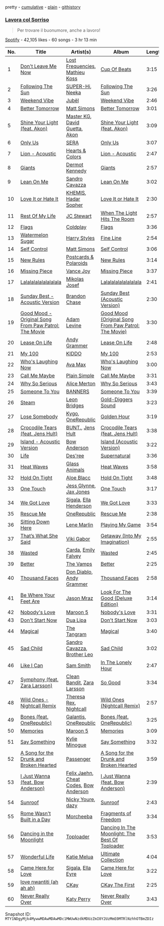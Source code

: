 pretty - [cumulative](/playlists/cumulative/37i9dQZF1DWT5DMeb1cFOV.md) - [plain](/playlists/plain/37i9dQZF1DWT5DMeb1cFOV) - [githistory](https://github.githistory.xyz/mackorone/spotify-playlist-archive/blob/main/playlists/plain/37i9dQZF1DWT5DMeb1cFOV)

### [Lavora col Sorriso](https://open.spotify.com/playlist/37i9dQZF1DWT5DMeb1cFOV)

> Per trovare il buonumore, anche a lavoro!

[Spotify](https://open.spotify.com/user/spotify) - 42,105 likes - 60 songs - 3 hr 13 min

| No. | Title | Artist(s) | Album | Length |
|---|---|---|---|---|
| 1 | [Don't Leave Me Now](https://open.spotify.com/track/59VDjcpB2I8psQasslQpdK) | [Lost Frequencies](https://open.spotify.com/artist/7f5Zgnp2spUuuzKplmRkt7), [Mathieu Koss](https://open.spotify.com/artist/4W6fwRbqEy1dfEoE6OCyZu) | [Cup Of Beats](https://open.spotify.com/album/3o96h0leYDLyIlGFpucPEF) | 3:15 |
| 2 | [Following The Sun](https://open.spotify.com/track/2JzXBqTIVHYX43t7EcLyMs) | [SUPER\-Hi](https://open.spotify.com/artist/2lJ6K4PTrrweXhRiqh1CZE), [Neeka](https://open.spotify.com/artist/1JPZHb1qziDJ05n0a1OvfW) | [Following The Sun](https://open.spotify.com/album/2ZcEETOWlcn0tLqHpnDTXZ) | 3:26 |
| 3 | [Weekend Vibe](https://open.spotify.com/track/5c0lWlmIyCq7hzBhpZasYL) | [Jubël](https://open.spotify.com/artist/4FcZfItjVIsfO9TynErl7X) | [Weekend Vibe](https://open.spotify.com/album/1TYoCRyxN8wUMNuQ7nLUJR) | 2:46 |
| 4 | [Better Tomorrow](https://open.spotify.com/track/758QzANWjOWaBnVW9DAZXx) | [Matt Simons](https://open.spotify.com/artist/1g0fXhQMHAxlRyIBkCbuE7) | [Better Tomorrow](https://open.spotify.com/album/6MxlZlomIGtoGQG7882ynk) | 3:01 |
| 5 | [Shine Your Light \(feat\. Akon\)](https://open.spotify.com/track/2ttfqpA40dpzzz9QhxnFCv) | [Master KG](https://open.spotify.com/artist/523y9KSneKh6APd1hKxLuF), [David Guetta](https://open.spotify.com/artist/1Cs0zKBU1kc0i8ypK3B9ai), [Akon](https://open.spotify.com/artist/0z4gvV4rjIZ9wHck67ucSV) | [Shine Your Light \(feat\. Akon\)](https://open.spotify.com/album/2g64ICU2z18zpnuS5rQbM9) | 3:09 |
| 6 | [Only Us](https://open.spotify.com/track/4hsitJwVkpy8b7wDRzhVel) | [SERA](https://open.spotify.com/artist/3Anj5rCWtYTgRvV7pdq6GE) | [Only Us](https://open.spotify.com/album/3gAF3FpWgNZKX3RfpFohQ0) | 3:07 |
| 7 | [Lion \- Acoustic](https://open.spotify.com/track/3RjnoBsOWcyUV5Et0Pow16) | [Hearts & Colors](https://open.spotify.com/artist/3wjsrpfO6odEphTZWx45RQ) | [Lion \- Acoustic](https://open.spotify.com/album/2v0PW8pRzzR3nhsxyZgXHn) | 2:47 |
| 8 | [Giants](https://open.spotify.com/track/0l4AReW2LuX0yStPfgQgSR) | [Dermot Kennedy](https://open.spotify.com/artist/5KNNVgR6LBIABRIomyCwKJ) | [Giants](https://open.spotify.com/album/6JBP6jsrUiFSmLVYdqetzu) | 2:57 |
| 9 | [Lean On Me](https://open.spotify.com/track/43Hit5V2BpPq2vxvca3ysc) | [Sandro Cavazza](https://open.spotify.com/artist/5JYo7gm2dkyLLlWHjxS7Dy) | [Lean On Me](https://open.spotify.com/album/7fsU6pyrq6AKkucdXwrPWs) | 3:02 |
| 10 | [Love It or Hate It](https://open.spotify.com/track/5BLjDjivsTx3GaIHppAIti) | [KHEMIS](https://open.spotify.com/artist/3bhEBhrSsz74SsgjRe1z6d), [Hadar Sopher](https://open.spotify.com/artist/4ept0xjPF374lsJA76Y4rU) | [Love It or Hate It](https://open.spotify.com/album/6PZ5CyxqE2uCJnqD8Cvb94) | 2:30 |
| 11 | [Rest Of My Life](https://open.spotify.com/track/2g74De6TJrKkXQ8BYBgE2v) | [JC Stewart](https://open.spotify.com/artist/2TAqN8fwfaKauvviN4pOsv) | [When The Light Hits The Room](https://open.spotify.com/album/06kphLH7OC3vCT8cyiniep) | 2:57 |
| 12 | [Flags](https://open.spotify.com/track/2RZ8SjEJYJHZ8YCUzls77w) | [Coldplay](https://open.spotify.com/artist/4gzpq5DPGxSnKTe4SA8HAU) | [Flags](https://open.spotify.com/album/4JYjZh7R8F7Na5x1lVqOl9) | 3:36 |
| 13 | [Watermelon Sugar](https://open.spotify.com/track/6UelLqGlWMcVH1E5c4H7lY) | [Harry Styles](https://open.spotify.com/artist/6KImCVD70vtIoJWnq6nGn3) | [Fine Line](https://open.spotify.com/album/7xV2TzoaVc0ycW7fwBwAml) | 2:54 |
| 14 | [Self Control](https://open.spotify.com/track/4pKVh5CS894YWoUtYBX1AF) | [Matt Simons](https://open.spotify.com/artist/1g0fXhQMHAxlRyIBkCbuE7) | [Self Control](https://open.spotify.com/album/5WGLgupOfSDCXWxKTVh2Kh) | 3:06 |
| 15 | [New Rules](https://open.spotify.com/track/4ebS9j23Z1sQQtjsK06vD2) | [Postcards & Polaroids](https://open.spotify.com/artist/5ccCHLpAxCdSMFHeeLUPrw) | [New Rules](https://open.spotify.com/album/3YJr0IXRu7iHCe2iQ6I9hA) | 3:14 |
| 16 | [Missing Piece](https://open.spotify.com/track/5YqdiryRmdAzYFlxo43hAJ) | [Vance Joy](https://open.spotify.com/artist/10exVja0key0uqUkk6LJRT) | [Missing Piece](https://open.spotify.com/album/6zQCdokfVne8dFU5Z5BpS3) | 3:37 |
| 17 | [Lalalalalalalalalala](https://open.spotify.com/track/50lGACkcuNaEdJQt6OXbjT) | [Mikolas Josef](https://open.spotify.com/artist/6Kz7MXIUFMtp5Ts91lagtR) | [Lalalalalalalalalala](https://open.spotify.com/album/3ngmPYzT40f1OXyRv7ONLD) | 2:41 |
| 18 | [Sunday Best \- Acoustic Version](https://open.spotify.com/track/5OfJhmXJMOrmRqNqYWkXBk) | [Brandon Chase](https://open.spotify.com/artist/3qXWWITvZcTD1M2QmXszJK) | [Sunday Best \(Acoustic Version\)](https://open.spotify.com/album/0RlzFvBDjmOP8LGXvOoJhu) | 2:30 |
| 19 | [Good Mood \- Original Song From Paw Patrol: The Movie](https://open.spotify.com/track/4uX1pkSuSidzJxT4eWL7x1) | [Adam Levine](https://open.spotify.com/artist/4bYPcJP5jwMhSivRcqie2n) | [Good Mood \(Original Song From Paw Patrol: The Movie\)](https://open.spotify.com/album/5YQDkKa0fHnIYnVdfrQLqI) | 3:30 |
| 20 | [Lease On Life](https://open.spotify.com/track/4ufkuONjQMNR2fyXu1bO9w) | [Andy Grammer](https://open.spotify.com/artist/2oX42qP5ineK3hrhBECLmj) | [Lease On Life](https://open.spotify.com/album/3ciVcxQykTNkAznZzpDOJK) | 2:48 |
| 21 | [My 100](https://open.spotify.com/track/11Q3W4kReoMTUWuc8BQyLC) | [KIDDO](https://open.spotify.com/artist/5pXe6yFchq1oyYK3rq2A8i) | [My 100](https://open.spotify.com/album/07jiOfso7WpV92RIsd3AEm) | 2:53 |
| 22 | [Who's Laughing Now](https://open.spotify.com/track/73h4oe03sZy8bXfQLfnqMv) | [Ava Max](https://open.spotify.com/artist/4npEfmQ6YuiwW1GpUmaq3F) | [Who's Laughing Now](https://open.spotify.com/album/4mxU9BZA47n0hZbQ220Q5B) | 3:00 |
| 23 | [Call Me Maybe](https://open.spotify.com/track/6pDfipCmDcftSSylg3BXj7) | [Plain Simple](https://open.spotify.com/artist/0XUcGC1QHkYmsVInVDjFad) | [Call Me Maybe](https://open.spotify.com/album/3iQeXzGeBiPYGoweNfxDpW) | 3:31 |
| 24 | [Why So Serious](https://open.spotify.com/track/50tGR9MkWXug4dCvshHo8s) | [Alice Merton](https://open.spotify.com/artist/7f0OLhGgBMX9fUjm1dcPip) | [Why So Serious](https://open.spotify.com/album/11hecjvc4fhgngamOIxdXW) | 3:43 |
| 25 | [Someone To You](https://open.spotify.com/track/6cufDC8WB5AZNSL3ZH2mgV) | [BANNERS](https://open.spotify.com/artist/4qWnlmXWuGv2TtuxtIWlJX) | [Someone To You](https://open.spotify.com/album/2fll9e8DLt71PNZ27UQNqm) | 3:39 |
| 26 | [Steam](https://open.spotify.com/track/0JhOWLV0il0wcoyOr2kaCx) | [Leon Bridges](https://open.spotify.com/artist/3qnGvpP8Yth1AqSBMqON5x) | [Gold\-Diggers Sound](https://open.spotify.com/album/6pKaUDUnQiZgWLPZJqwkzn) | 3:23 |
| 27 | [Lose Somebody](https://open.spotify.com/track/1sgDyuLooyvEML4oHspNza) | [Kygo](https://open.spotify.com/artist/23fqKkggKUBHNkbKtXEls4), [OneRepublic](https://open.spotify.com/artist/5Pwc4xIPtQLFEnJriah9YJ) | [Golden Hour](https://open.spotify.com/album/7tcs1X9pzFvcLOPuhCstQJ) | 3:19 |
| 28 | [Crocodile Tears \(feat\. Jens Hult\)](https://open.spotify.com/track/2M7NfIlPjyGyepWVu3KVnY) | [BUNT.](https://open.spotify.com/artist/2CpLIMBoE2ZzyY3ZBCRZ7j), [Jens Hult](https://open.spotify.com/artist/0BL04H8MiD3g762tT3lQXu) | [Crocodile Tears \(feat\. Jens Hult\)](https://open.spotify.com/album/1Dgk26akkLrvGSsGdm2jH4) | 3:38 |
| 29 | [Island \- Acoustic Version](https://open.spotify.com/track/0kPTPdtltbyxVmQJ6NIO5C) | [Bow Anderson](https://open.spotify.com/artist/6ObN9YNBliscJOImQp4UZO) | [Island \(Acoustic Version\)](https://open.spotify.com/album/1687dmt3HlZhJttQw1HCH7) | 3:22 |
| 30 | [Life](https://open.spotify.com/track/5LGqFIVBf3ZUeFBpc87CFS) | [Des'ree](https://open.spotify.com/artist/73ZPfpfg1LBVvDEArK4l5B) | [Supernatural](https://open.spotify.com/album/3SwBajIGtIPylPqzWS9V1i) | 3:36 |
| 31 | [Heat Waves](https://open.spotify.com/track/6CDzDgIUqeDY5g8ujExx2f) | [Glass Animals](https://open.spotify.com/artist/4yvcSjfu4PC0CYQyLy4wSq) | [Heat Waves](https://open.spotify.com/album/69K1zrf6TkXHdYUO8n2qVi) | 3:58 |
| 32 | [Hold On Tight](https://open.spotify.com/track/2xytFpmHqcz6UHp1sh0SoR) | [Aloe Blacc](https://open.spotify.com/artist/0id62QV2SZZfvBn9xpmuCl) | [Hold On Tight](https://open.spotify.com/album/6eMzSSQiwu5O6D1tVNNdSr) | 3:48 |
| 33 | [One Touch](https://open.spotify.com/track/5EKiBMhzRLALeGDPdoAKkQ) | [Jess Glynne](https://open.spotify.com/artist/4ScCswdRlyA23odg9thgIO), [Jax Jones](https://open.spotify.com/artist/4Q6nIcaBED8qUel8bBx6Cr) | [One Touch](https://open.spotify.com/album/73JUDiyiu0OXCzzM2jjVkL) | 3:17 |
| 34 | [We Got Love](https://open.spotify.com/track/35mMXfym6C9VOTUVrcKKZp) | [Sigala](https://open.spotify.com/artist/1IueXOQyABrMOprrzwQJWN), [Ella Henderson](https://open.spotify.com/artist/7nDsS0l5ZAzMedVRKPP8F1) | [We Got Love](https://open.spotify.com/album/4GtslEn7rHERVWRlqrYehy) | 3:33 |
| 35 | [Rescue Me](https://open.spotify.com/track/0mjAU3yKR1QnXnHtjGJqTM) | [OneRepublic](https://open.spotify.com/artist/5Pwc4xIPtQLFEnJriah9YJ) | [Rescue Me](https://open.spotify.com/album/57BhVBJbVPfIbwLANO5fSe) | 2:38 |
| 36 | [Sitting Down Here](https://open.spotify.com/track/2NwXOuYLEbyhlQzDtoANul) | [Lene Marlin](https://open.spotify.com/artist/5TrH0BhpRgs2gkOb992bGC) | [Playing My Game](https://open.spotify.com/album/2uOhhD5z1ANhNgEmnROk0N) | 3:54 |
| 37 | [That’s What She Said](https://open.spotify.com/track/5INngKcgBFREX6nuPQLnNk) | [Viki Gabor](https://open.spotify.com/artist/3yCRvilOBzRkyxOsOi4tsR) | [Getaway \(Into My Imagination\)](https://open.spotify.com/album/23uy4Kkz1wiCRKLXNb3C0Q) | 2:55 |
| 38 | [Wasted](https://open.spotify.com/track/5HUfKHpYUG2Q5qtuVJ9IE3) | [Carda](https://open.spotify.com/artist/37SJYTTMo0trMRVJqKiUoO), [Emily Falvey](https://open.spotify.com/artist/6w24INVHBGMRpk6xn6xIpi) | [Wasted](https://open.spotify.com/album/6kdwiQJEmAhrNPo9mvhD8m) | 2:45 |
| 39 | [Better](https://open.spotify.com/track/5w0w1FjuryIZdUWzTagaB9) | [The Vamps](https://open.spotify.com/artist/7gAppWoH7pcYmphCVTXkzs) | [Better](https://open.spotify.com/album/6m6N4sNyFQtgcny507Y8et) | 2:25 |
| 40 | [Thousand Faces](https://open.spotify.com/track/4m4dmiW49WkRkSWliJ5Zoj) | [Don Diablo](https://open.spotify.com/artist/1l2ekx5skC4gJH8djERwh1), [Andy Grammer](https://open.spotify.com/artist/2oX42qP5ineK3hrhBECLmj) | [Thousand Faces](https://open.spotify.com/album/4vDUyNCzRKIBSHTSnAUwbb) | 2:58 |
| 41 | [Be Where Your Feet Are](https://open.spotify.com/track/7awndyySQdYEo3qffxtdUD) | [Jason Mraz](https://open.spotify.com/artist/4phGZZrJZRo4ElhRtViYdl) | [Look For The Good \(Deluxe Edition\)](https://open.spotify.com/album/2KRilDRNGoK60NM5gXfF63) | 3:14 |
| 42 | [Nobody's Love](https://open.spotify.com/track/3kwgqoBqTwoAH4nT29TYrq) | [Maroon 5](https://open.spotify.com/artist/04gDigrS5kc9YWfZHwBETP) | [Nobody's Love](https://open.spotify.com/album/2cDt5R89HP8ZCXhNAmZs27) | 3:31 |
| 43 | [Don't Start Now](https://open.spotify.com/track/6WrI0LAC5M1Rw2MnX2ZvEg) | [Dua Lipa](https://open.spotify.com/artist/6M2wZ9GZgrQXHCFfjv46we) | [Don't Start Now](https://open.spotify.com/album/0ix3XtPV1LwmZADsprKxcp) | 3:03 |
| 44 | [Magical](https://open.spotify.com/track/5iijzEM5oz3NEVODoGSWnk) | [The Tangram](https://open.spotify.com/artist/0j7bjnvwgCxfFklJFULrQN) | [Magical](https://open.spotify.com/album/7gE88p87SosRJOJhKgsY25) | 3:40 |
| 45 | [Sad Child](https://open.spotify.com/track/756V8q3qX8yeVhKSUnTaKa) | [Sandro Cavazza](https://open.spotify.com/artist/5JYo7gm2dkyLLlWHjxS7Dy), [Brother Leo](https://open.spotify.com/artist/4FEOZMbo7XIdGHVrrioAP6) | [Sad Child](https://open.spotify.com/album/7t93I70Mi63LlZljhdUT9f) | 3:02 |
| 46 | [Like I Can](https://open.spotify.com/track/2TeLIzFBe3hxkPR5FIQZut) | [Sam Smith](https://open.spotify.com/artist/2wY79sveU1sp5g7SokKOiI) | [In The Lonely Hour](https://open.spotify.com/album/08jWgM4vSkTose4blKBWov) | 2:47 |
| 47 | [Symphony \(feat\. Zara Larsson\)](https://open.spotify.com/track/4SPLWgCPoKwULz2UTM8TKg) | [Clean Bandit](https://open.spotify.com/artist/6MDME20pz9RveH9rEXvrOM), [Zara Larsson](https://open.spotify.com/artist/1Xylc3o4UrD53lo9CvFvVg) | [So Good](https://open.spotify.com/album/5YLRVHDVRw3QqWbeTGpC5B) | 3:34 |
| 48 | [Wild Ones \- Nightcall Remix](https://open.spotify.com/track/5rUTxVxfvEA4wdEecWm7el) | [Theresa Rex](https://open.spotify.com/artist/6t9tbRO9Lv6Oq6xtVwfdrn), [Nightcall](https://open.spotify.com/artist/3xFkHylXN9yHzwCQBypRFn) | [Wild Ones \(Nightcall Remix\)](https://open.spotify.com/album/1OczM3udGYiO41hJtwFIwB) | 2:57 |
| 49 | [Bones \(feat\. OneRepublic\)](https://open.spotify.com/track/1pfgsjmxVZhoZpeDx6POKv) | [Galantis](https://open.spotify.com/artist/4sTQVOfp9vEMCemLw50sbu), [OneRepublic](https://open.spotify.com/artist/5Pwc4xIPtQLFEnJriah9YJ) | [Bones \(feat\. OneRepublic\)](https://open.spotify.com/album/49vus1VCWc7AbgDmKYb8SC) | 3:25 |
| 50 | [Memories](https://open.spotify.com/track/2b8fOow8UzyDFAE27YhOZM) | [Maroon 5](https://open.spotify.com/artist/04gDigrS5kc9YWfZHwBETP) | [Memories](https://open.spotify.com/album/3nR9B40hYLKLcR0Eph3Goc) | 3:09 |
| 51 | [Say Something](https://open.spotify.com/track/2kkGRB3PKYCAFGmaLsmIbd) | [Kylie Minogue](https://open.spotify.com/artist/4RVnAU35WRWra6OZ3CbbMA) | [Say Something](https://open.spotify.com/album/1xhPkfU6a8YJiGdJdwx0Uy) | 3:32 |
| 52 | [A Song for the Drunk and Broken Hearted](https://open.spotify.com/track/2my0HGJw82GQrF3xhnTUVS) | [Passenger](https://open.spotify.com/artist/0gadJ2b9A4SKsB1RFkBb66) | [A Song for the Drunk and Broken Hearted](https://open.spotify.com/album/1Px3Gber8VEiOAMsRzf0vY) | 3:59 |
| 53 | [I Just Wanna \(feat\. Bow Anderson\)](https://open.spotify.com/track/1cVQmBnSLjhWB67iqAXYZZ) | [Felix Jaehn](https://open.spotify.com/artist/4bL2B6hmLlMWnUEZnorEtG), [Cheat Codes](https://open.spotify.com/artist/7DMveApC7UnC2NPfPvlHSU), [Bow Anderson](https://open.spotify.com/artist/6ObN9YNBliscJOImQp4UZO) | [I Just Wanna \(feat\. Bow Anderson\)](https://open.spotify.com/album/1IyHQhcn2u53scCz3w8HsS) | 2:39 |
| 54 | [Sunroof](https://open.spotify.com/track/3RfTeIrWS8LNrfHYwechtt) | [Nicky Youre](https://open.spotify.com/artist/7qmpXeNz2ojlMl2EEfkeLs), [dazy](https://open.spotify.com/artist/38PzLQE4GW8o7A18oGhi0x) | [Sunroof](https://open.spotify.com/album/7xb8OvPMTdDSELqdWcddA0) | 2:43 |
| 55 | [Rome Wasn't Built in a Day](https://open.spotify.com/track/6lsumzVFKP9SnfKcuGwqVp) | [Morcheeba](https://open.spotify.com/artist/6bWxFw65IEJzBYjx3SxUXd) | [Fragments of Freedom](https://open.spotify.com/album/1QneuYN3b0JteZNmLse2uA) | 3:34 |
| 56 | [Dancing in the Moonlight](https://open.spotify.com/track/1FHNctV68GUNLgXclG2DtR) | [Toploader](https://open.spotify.com/artist/6xeFne1rkxMhKSW3ipvkdV) | [Dancing In The Moonlight: The Best Of Toploader](https://open.spotify.com/album/3Yxy4ITyguWRkdXwrB9uC9) | 3:53 |
| 57 | [Wonderful Life](https://open.spotify.com/track/1C0bWhNWIF3yBdjNh4GlCT) | [Katie Melua](https://open.spotify.com/artist/5uCXJWo3WoXgqv3T1RlAbh) | [Ultimate Collection](https://open.spotify.com/album/4WQFtE9TndiTti4FJVZ33u) | 4:04 |
| 58 | [Came Here for Love](https://open.spotify.com/track/3kGfazcbVvVkuZunzlLgTD) | [Sigala](https://open.spotify.com/artist/1IueXOQyABrMOprrzwQJWN), [Ella Eyre](https://open.spotify.com/artist/66TrUkUZ3RM29dqeDQRgyA) | [Came Here for Love](https://open.spotify.com/album/22x1g0NEicPMxuEOXlGUw5) | 3:22 |
| 59 | [love nwantiti \(ah ah ah\)](https://open.spotify.com/track/2Xr1dTzJee307rmrkt8c0g) | [CKay](https://open.spotify.com/artist/048LktY5zMnakWq7PTtFrz) | [CKay The First](https://open.spotify.com/album/6lheAtw3IcJvflIhLbykih) | 2:25 |
| 60 | [Never Really Over](https://open.spotify.com/track/5PYQUBXc7NYeI1obMKSJK0) | [Katy Perry](https://open.spotify.com/artist/6jJ0s89eD6GaHleKKya26X) | [Never Really Over](https://open.spotify.com/album/3KjXg0MDej2pG9fv6I22lT) | 3:43 |

Snapshot ID: `MTY1NDgyMjk4MywwMDAwMDAwMDc1MWUwNzdkMDUzZmI0Y2UzMmE0MTRlNzhhOTBmZDIz`
